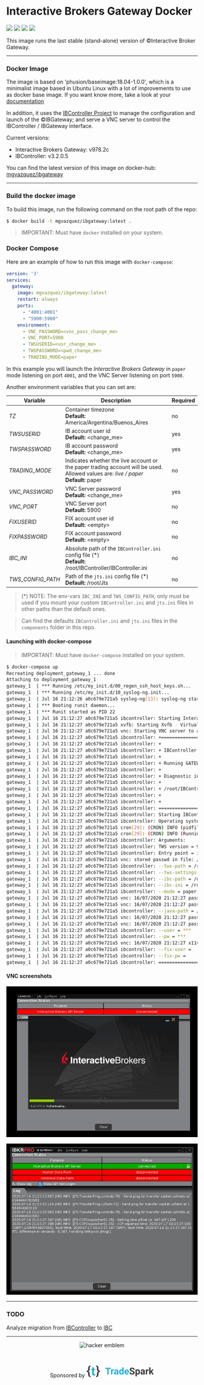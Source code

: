# Interactive Brokers Gateway Docker
[![](https://images.microbadger.com/badges/version/mgvazquez/ibgateway.svg)](https://microbadger.com/images/mgvazquez/ibgateway "Get your own version badge on microbadger.com")
[![](https://images.microbadger.com/badges/image/mgvazquez/ibgateway.svg)](https://microbadger.com/images/mgvazquez/ibgateway "Get your own image badge on microbadger.com")
[![](https://images.microbadger.com/badges/commit/mgvazquez/ibgateway.svg)](https://microbadger.com/images/mgvazquez/ibgateway "Get your own commit badge on microbadger.com")
[![](https://images.microbadger.com/badges/license/mgvazquez/ibgateway.svg)](https://microbadger.com/images/mgvazquez/ibgateway "Get your own license badge on microbadger.com")

This image runs the last stable (stand-alone) version of ©Interactive Broker Gateway.

---

### Docker Image

The image is based on 'phusion/baseimage:18.04-1.0.0', which is a minimalist image based in Ubuntu Linux with a lot of
improvements to use as docker base image. If you want know more, take a look at your [documentation]('https://github.com/phusion/baseimage-docker#contents')

In addition, it uses the [IBController Project](https://github.com/ib-controller/ib-controller) to manage the configuration
and launch of the ©IBGateway; and serve a VNC server to control the IBController / IBGateway interface.

Current versions:
* Interactive Brokers Gateway: v978.2c
* IBController: v3.2.0.5

You can find the latest version of this image on docker-hub: [mgvazquez/ibgateway](https://hub.docker.com/r/mgvazquez/ibgateway)

---

### Build the docker image

To build this image, run the following command on the root path of the repo:

```bash
$ docker build -t mgvazquez/ibgateway:latest .
```

> IMPORTANT: Must have `docker` installed on your system.

### Docker Compose

Here are an example of how to run this image with `docker-compose`:

```yaml
version: '3'
services:
  gateway:
    image: mgvazquez/ibgateway:latest
    restart: always
    ports:
      - "4001:4001"
      - "5900:5900"
    environment:
      - VNC_PASSWORD=<vnc_pass_change_me>
      - VNC_PORT=5900
      - TWSUSERID=<usr_change_me>
      - TWSPASSWORD=<pwd_change_me>
      - TRADING_MODE=paper
```

In this example you will launch the _Interactive Brokers Gateway_ in `paper` mode listening on port `4001`, and the VNC Server
listening on port `5900`.

Another environment variables that you can set are:

| **Variable**  | **Description** | **Required** |
| --------------- | --- | --- |
| _TZ_ | Container timezone<br>**Default:** America/Argentina/Buenos_Aires | no |
| _TWSUSERID_ | IB account user id<br>**Default:** \<change_me\> | yes |
| _TWSPASSWORD_ | IB account password<br>**Default:** \<change_me\> | yes |
| _TRADING_MODE_ | Indicates whether the live account or the paper trading account will be used. Allowed values are: _live / paper_<br>**Default:** paper | no |
| _VNC_PASSWORD_ | VNC Server password<br>**Default:** \<change_me\> | yes |
| _VNC_PORT_ | VNC Server port<br>**Default:** 5900 | no |
| _FIXUSERID_ | FIX account user id<br>**Default:** \<empty\> | no |
| _FIXPASSWORD_ | FIX account password<br>**Default:** \<empty\> | no |
| _IBC_INI_ | Absolute path of the `IBController.ini` config file (\*)<br>**Default:** /root/IBController/IBController.ini | no |
| _TWS_CONFIG_PATH_ | Path of the `jts.ini` config file (\*)<br>**Default:** /root/Jts | no |

> (\*) NOTE: The env-vars `IBC_INI` and `TWS_CONFIG_PATH`, only must be used if you mount your custom `IBController.ini`
> and `jts.ini` files in other paths than the default ones.

> Can find the defaults `IBController.ini` and `jts.ini` files in the `components` folder in this repo.

#### Launching with docker-compose

> IMPORTANT: Must have `docker-compose` installed on your system.

```bash
$ docker-compose up
Recreating deployment_gateway_1 ... done
Attaching to deployment_gateway_1
gateway_1  | *** Running /etc/my_init.d/00_regen_ssh_host_keys.sh...
gateway_1  | *** Running /etc/my_init.d/10_syslog-ng.init...
gateway_1  | Jul 16 21:12:26 a0c679e721a5 syslog-ng[13]: syslog-ng starting up; version='3.13.2'
gateway_1  | *** Booting runit daemon...
gateway_1  | *** Runit started as PID 22
gateway_1  | Jul 16 21:12:27 a0c679e721a5 ibcontroller: Starting Interactive Brokers Controller
gateway_1  | Jul 16 21:12:27 a0c679e721a5 xvfb: Starting Xvfb - Virtual Framebuffer 'fake' X server
gateway_1  | Jul 16 21:12:27 a0c679e721a5 vnc: Starting VNC server to allow remote access to an existing X session
gateway_1  | Jul 16 21:12:27 a0c679e721a5 ibcontroller: +==============================================================================
gateway_1  | Jul 16 21:12:27 a0c679e721a5 ibcontroller: +
gateway_1  | Jul 16 21:12:27 a0c679e721a5 ibcontroller: + IBController version 3.2.0.5
gateway_1  | Jul 16 21:12:27 a0c679e721a5 ibcontroller: +
gateway_1  | Jul 16 21:12:27 a0c679e721a5 ibcontroller: + Running GATEWAY 978
gateway_1  | Jul 16 21:12:27 a0c679e721a5 ibcontroller: +
gateway_1  | Jul 16 21:12:27 a0c679e721a5 ibcontroller: + Diagnostic information is logged in:
gateway_1  | Jul 16 21:12:27 a0c679e721a5 ibcontroller: +
gateway_1  | Jul 16 21:12:27 a0c679e721a5 ibcontroller: + /root/IBController/Logs/ibc-3.2.0.5_GATEWAY-978_Thursday.txt
gateway_1  | Jul 16 21:12:27 a0c679e721a5 ibcontroller: +
gateway_1  | Jul 16 21:12:27 a0c679e721a5 ibcontroller: +
gateway_1  | Jul 16 21:12:27 a0c679e721a5 ibcontroller: ================================================================================
gateway_1  | Jul 16 21:12:27 a0c679e721a5 ibcontroller: Starting IBController version 3.2.0.5 on 2020-07-16 at 21:12:27
gateway_1  | Jul 16 21:12:27 a0c679e721a5 ibcontroller: Operating system: Linux a0c679e721a5 5.5.15-200.fc31.x86_64 #1 SMP Thu Apr 2 19:16:17 UTC 2020 x86_64 x86_64 x86_64 GNU/Linux
gateway_1  | Jul 16 21:12:27 a0c679e721a5 cron[29]: (CRON) INFO (pidfile fd = 3)
gateway_1  | Jul 16 21:12:27 a0c679e721a5 cron[29]: (CRON) INFO (Running @reboot jobs)
gateway_1  | Jul 16 21:12:27 a0c679e721a5 ibcontroller: Arguments:
gateway_1  | Jul 16 21:12:27 a0c679e721a5 ibcontroller: TWS version = 978
gateway_1  | Jul 16 21:12:27 a0c679e721a5 ibcontroller: Entry point = ibcontroller.IBGatewayController
gateway_1  | Jul 16 21:12:27 a0c679e721a5 vnc: stored passwd in file: /.vnc/passwd
gateway_1  | Jul 16 21:12:27 a0c679e721a5 ibcontroller: --tws-path = /root/Jts
gateway_1  | Jul 16 21:12:27 a0c679e721a5 ibcontroller: --tws-settings-path = /root/Jts
gateway_1  | Jul 16 21:12:27 a0c679e721a5 ibcontroller: --ibc-path = /opt/IBController
gateway_1  | Jul 16 21:12:27 a0c679e721a5 ibcontroller: --ibc-ini = /root/IBController/IBController.ini
gateway_1  | Jul 16 21:12:27 a0c679e721a5 ibcontroller: --mode = paper
gateway_1  | Jul 16 21:12:27 a0c679e721a5 vnc: 16/07/2020 21:12:27 passing arg to libvncserver: -rfbport
gateway_1  | Jul 16 21:12:27 a0c679e721a5 vnc: 16/07/2020 21:12:27 passing arg to libvncserver: 5900
gateway_1  | Jul 16 21:12:27 a0c679e721a5 ibcontroller: --java-path = /usr/local/i4j_jres/1.8.0_152-tzdata2019c/bin
gateway_1  | Jul 16 21:12:27 a0c679e721a5 vnc: 16/07/2020 21:12:27 passing arg to libvncserver: -rfbauth
gateway_1  | Jul 16 21:12:27 a0c679e721a5 vnc: 16/07/2020 21:12:27 passing arg to libvncserver: /.vnc/passwd
gateway_1  | Jul 16 21:12:27 a0c679e721a5 ibcontroller: --user = ***
gateway_1  | Jul 16 21:12:27 a0c679e721a5 ibcontroller: --pw = ***
gateway_1  | Jul 16 21:12:27 a0c679e721a5 vnc: 16/07/2020 21:12:27 x11vnc version: 0.9.13 lastmod: 2011-08-10  pid: 253
gateway_1  | Jul 16 21:12:27 a0c679e721a5 ibcontroller: --fix-user =
gateway_1  | Jul 16 21:12:27 a0c679e721a5 ibcontroller: --fix-pw =
gateway_1  | Jul 16 21:12:27 a0c679e721a5 ibcontroller: =================================
```

#### VNC screenshots
<p align="center"><img src="assets/image01.png" alt="ibcontroller01"></p>

<p align="center"><img src="assets/image02.png" alt="ibcontroller02"></p>

---

### TODO

Analyze migration from [IBController](https://github.com/ib-controller/ib-controller) to [IBC](https://github.com/IbcAlpha/IBC)

---

<p align="center"><img src="http://www.catb.org/hacker-emblem/glider.png" alt="hacker emblem"></p>
<br/>
<p align="center">Sponsored by <a href="https://tradespark.la/" target="_blank"><img src="assets/ts_logo.png" alt="TradeSpark"></a></p>
